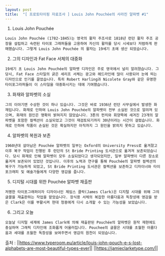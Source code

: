 ```yaml
---
layout: post
title:  "[ 프로토타이핑 자료조사 ] Louis John Pouchée의 사라진 알파벳 #1"
---
```


1. Louis John Pouchée

`Louis John Pouchée (1782-1845)는 영국의 활자 주조사로 1818년 런던 활자 주조 공장을 설립하고 숙련된 타이포 그래퍼들을 고용하여 자신의 활자를 당시 시세보다 저렴하게 판매했습니다. 그렇게 Louis John Pouchée 의 활자는 19세기 초에 생산 되었습니다.`

2. 그의 디자인과 Fat Face 서체의 대중화

`19세기 초 Louis John Pouchée의 알파벳 디자인은 주로 영국에서 널리 알려졌습니다. 그 당시, Fat Face 스타일의 굵은 세리프 서체는 광고와 헤드라인에 많이 사용되어 눈에 띄는 디자인으로 인기를 끌었습니다. 특히 Robert Harling과 Nicolete Gray와 같은 유명한 타이포그라퍼들이 이 스타일을 대중화시키는 데에 기여했습니다.`

3. 화재와 알파벳의 소실

`그의 이야기엔 수상한 것이 하나 있습니다. 그것은 바로 1936년 런던 사무실에서 발생한 화재입니다. 화재로 인하여 Louis John Pouchée의 알파벳이 전부 소실된 것으로 알려져 있으며, 화재의 원인은 명확히 밝혀지지 않았습니다. 3톤의 펀치와 회양목에 새겨진 23개의 알파벳을 포함한 컬렉션이 소실되었고 그것이 재검토되기까지 30년이라는 시간이 걸렸습니다. 화재로 인하여 작품이 손실된 것은 확실하지만 아직까지 그 원인을 밝히지 못하고 있습니다. `

4. 알파벳의 복원과 보존

`1960년대 살아남은 Pouchée 알파벳의 일부는 Oxford의 University Press로 옮겨졌고 이후 복구 작업이 진행된 후 런던의 St Bride Printing 도서관으로 옮겨져 보존되었습니다. 당시 화재로 인해 알파벳이 모두 소실되었다고 생각되었지만, 일부 알파벳이 다른 장소로 옮겨져 보존되어 있었던 것입니다. 이후의 노력과 연구를 통해 Pouchée의 알파벳 컬렉션의 복구가 가능하게 되었고, St Bride Printing 도서관은 컬렉션을 보존하고 디자이너와 타이포크래피 및 예술가들에게 다양한 영감을 줍니다. `

5. 디지털 시대를 위한  Pouchée 알파벳 재출판 

`저명한 타이포그래퍼이자 디자이너인 제임스 클락(James Clark)은 디지털 시대를 위해 그의 글꼴을 재출판하는 작업을 맡았습니다. 장식용 서체의 복잡한 아름다움과 독창성에 영감을 받은 Clark은 이를 부활시켜 현대 청중에게 다시 소개할 수 있는 가능성을 보았습니다. `

6. 그리고 오늘

`오늘날 디지털 세계에 James Clark에 의해 재출판된 Pouchée의 알파벳은 원작 재현에도 충실하며 그래픽 디자인에 조화롭게 어울러집니다. Pouchee의 글꼴은 시대를 초월한 아름다움과 세대를 초월한 독창성을 보여주면서 영감의 원천이 되었습니다.`


출처 : 
||https://www.typeroom.eu/article/louis-john-pouch-e-s-lost-alphabets-are-most-beautiful-types-ever||
||https://jamieclarketype.com/||
